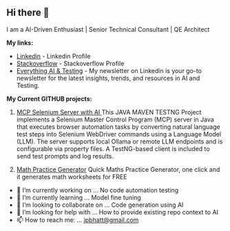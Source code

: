 ## Hi there 👋

I am a AI-Driven Enthusiast | Senior Technical Consultant | QE Architect

**My links:**
- <a href="https://www.linkedin.com/in/jyotiprakash123" target="_blank">Linkedin</a> - Linkedin Profile
- <a href="https://stackoverflow.com/users/2206295/jyoti-prakash" target="_blank">Stackoverflow</a> - Stackoverflow Profile
- <a href="https://www.linkedin.com/build-relation/newsletter-follow?entityUrn=7270166969893425153" target="_blank">Everything AI & Testing</a> - My newsletter on Linkedin is your go-to newsletter for the latest insights, trends, and resources in AI and Testing.

**My Current GITHUB projects:**
1. <a href="https://github.com/jyotiprakashb83/mcp-selenium-server-ai" target="_blank">MCP Selenium Server with AI </a>
This JAVA MAVEN TESTNG Project implements a Selenium Master Control Program (MCP) server in Java that executes browser automation tasks by converting natural language test steps into Selenium WebDriver commands using a Language Model (LLM). The server supports local Ollama or remote LLM endpoints and is configurable via property files. A TestNG-based client is included to send test prompts and log results.

2. <a href="https://github.com/jyotiprakashb83/Math-Practice-Generator.github.io" target="_blank">Math Practice Generator</a>
   Quick Maths Practice Generator, one click and it generates math worksheets for FREE

- 🔭 I’m currently working on ... No code automation testing
- 🌱 I’m currently learning ... Model fine tuning
- 👯 I’m looking to collaborate on ... Code generation using AI
- 🤔 I’m looking for help with ... How to provide existing repo context to AI
- 📫 How to reach me: ... jpbhatt@gmail.com

<!--
**jyotiprakashb83/jyotiprakashb83** is a ✨ _special_ ✨ repository because its `README.md` (this file) appears on your GitHub profile.

Here are some ideas to get you started:

- 🔭 I’m currently working on ... No code automation testing
- 🌱 I’m currently learning ... Model fine tuning
- 👯 I’m looking to collaborate on ... Code generation using AI
- 🤔 I’m looking for help with ... How to provide existing repo context to AI
- 💬 Ask me about ...
- 😄 Pronouns: ...
- ⚡ Fun fact: ...
-->
